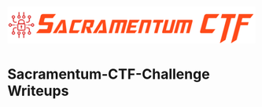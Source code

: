<h1 align="center">
  <a href="https://git.io/typing-svg">
    <img src="https://github.com/Bornunique911/Sacramentum-CTF-Writeups/blob/main/white-logo.png" style="display: inline ">
  </a>
</h1>

# Sacramentum-CTF-Challenge Writeups
